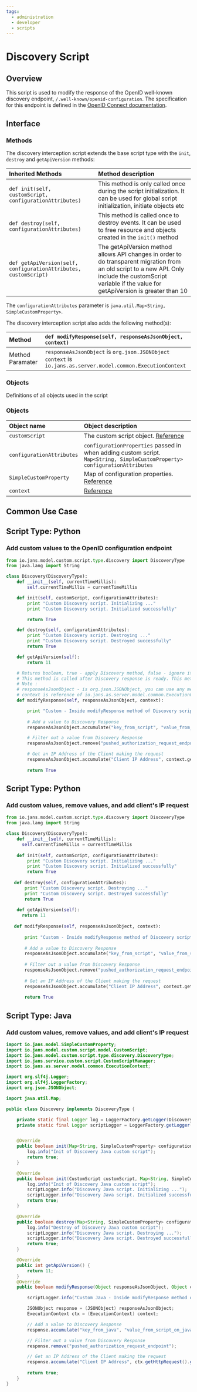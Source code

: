 ```yaml
---
tags:
  - administration
  - developer
  - scripts
---
```


# Discovery Script 

## Overview

This script is used to modify the response of the OpenID well-known discovery endpoint, `/.well-known/openid-configuration`. The specification for this endpoint is defined in the [OpenID Connect documentation](https://openid.net/specs/openid-connect-discovery-1_0.html#ProviderConfigurationResponse).

## Interface

### Methods

The discovery interception script extends the base script type with the `init`, `destroy` and `getApiVersion` methods:

| Inherited Methods | Method description |
|:-----|:------|
| `def init(self, customScript, configurationAttributes)` | This method is only called once during the script initialization. It can be used for global script initialization, initiate objects etc |
| `def destroy(self, configurationAttributes)` | This method is called once to destroy events. It can be used to free resource and objects created in the `init()` method |
| `def getApiVersion(self, configurationAttributes, customScript)` | The getApiVersion method allows API changes in order to do transparent migration from an old script to a new API. Only include the customScript variable if the value for getApiVersion is greater than 10 |

The `configurationAttributes` parameter is `java.util.Map<String, SimpleCustomProperty>`.

The discovery interception script also adds the following method(s):

|Method |`def modifyResponse(self, responseAsJsonObject, context)`|
|:-----|:------|
| Method Paramater| `responseAsJsonObject` is `org.json.JSONObject`<br/> `context` is `io.jans.as.server.model.common.ExecutionContext`|

### Objects

Definitions of all objects used in the script
### Objects
| Object name | Object description |
|:-----|:------|
|`customScript`| The custom script object. [Reference](https://github.com/JanssenProject/jans/blob/main/jans-core/script/src/main/java/io/jans/model/custom/script/model/CustomScript.java) |
|`configurationAttributes`| `configurationProperties` passed in when adding custom script. `Map<String, SimpleCustomProperty> configurationAttributes` |
|`SimpleCustomProperty`| Map of configuration properties. [Reference](https://github.com/JanssenProject/jans/blob/main/jans-core/util/src/main/java/io/jans/model/SimpleCustomProperty.java) |
|`context`| [Reference](https://github.com/JanssenProject/jans/blob/main/jans-auth-server/server/src/main/java/io/jans/as/server/model/common/ExecutionContext.java)


## Common Use Case

## Script Type: Python

### Add custom values to the OpenID configuration endpoint

```python
from io.jans.model.custom.script.type.discovery import DiscoveryType
from java.lang import String

class Discovery(DiscoveryType):
    def __init__(self, currentTimeMillis):
        self.currentTimeMillis = currentTimeMillis

    def init(self, customScript, configurationAttributes):
        print "Custom Discovery script. Initializing ..."
        print "Custom Discovery script. Initialized successfully"

        return True

    def destroy(self, configurationAttributes):
        print "Custom Discovery script. Destroying ..."
        print "Custom Discovery script. Destroyed successfully"
        return True

    def getApiVersion(self):
        return 11

    # Returns boolean, true - apply Discovery method, false - ignore it.
    # This method is called after Discovery response is ready. This method can modify Discovery response.
    # Note :
    # responseAsJsonObject - is org.json.JSONObject, you can use any method to manipulate json
    # context is reference of io.jans.as.server.model.common.ExecutionContext (in https://github.com/JanssenProject project, )
    def modifyResponse(self, responseAsJsonObject, context):

        print "Custom - Inside modifyResponse method of Discovery script ...."
        
        # Add a value to Discovery Response
        responseAsJsonObject.accumulate("key_from_script", "value_from_script")

        # Filter out a value from Discovery Response
        responseAsJsonObject.remove("pushed_authorization_request_endpoint")

        # Get an IP Address of the Client making the request
        responseAsJsonObject.accumulate("Client IP Address", context.getHttpRequest().getHeader("X-Forwarded-For"))
        
        return True
```


## Script Type: Python

### Add custom values, remove values, and add client's IP request

```python
from io.jans.model.custom.script.type.discovery import DiscoveryType
from java.lang import String

class Discovery(DiscoveryType):
    def __init__(self, currentTimeMillis):
      self.currentTimeMillis = currentTimeMillis
  
    def init(self, customScript, configurationAttributes):
        print "Custom Discovery script. Initializing ..."
        print "Custom Discovery script. Initialized successfully"
        return True
  
   def destroy(self, configurationAttributes):
       print "Custom Discovery script. Destroying ..."
       print "Custom Discovery script. Destroyed successfully"
       return True
  
    def getApiVersion(self):
      return 11
  
   def modifyResponse(self, responseAsJsonObject, context):
  
       print "Custom - Inside modifyResponse method of Discovery script ...."
       
       # Add a value to Discovery Response
       responseAsJsonObject.accumulate("key_from_script", "value_from_script")
  
       # Filter out a value from Discovery Response
       responseAsJsonObject.remove("pushed_authorization_request_endpoint")
  
       # Get an IP Address of the Client making the request
       responseAsJsonObject.accumulate("Client IP Address", context.getHttpRequest().getHeader("X-Forwarded-For"))
       
       return True
```

## Script Type: Java 

### Add custom values, remove values, and add client's IP request

```java
import io.jans.model.SimpleCustomProperty;
import io.jans.model.custom.script.model.CustomScript;
import io.jans.model.custom.script.type.discovery.DiscoveryType;
import io.jans.service.custom.script.CustomScriptManager;
import io.jans.as.server.model.common.ExecutionContext;

import org.slf4j.Logger;
import org.slf4j.LoggerFactory;
import org.json.JSONObject;

import java.util.Map;

public class Discovery implements DiscoveryType {

    private static final Logger log = LoggerFactory.getLogger(Discovery.class);
    private static final Logger scriptLogger = LoggerFactory.getLogger(CustomScriptManager.class);


    @Override
    public boolean init(Map<String, SimpleCustomProperty> configurationAttributes) {
        log.info("Init of Discovery Java custom script");
        return true;
    }

    @Override
    public boolean init(CustomScript customScript, Map<String, SimpleCustomProperty> configurationAttributes) {
        log.info("Init of Discovery Java custom script");
        scriptLogger.info("Discovery Java script. Initializing ...");
        scriptLogger.info("Discovery Java script. Initialized successfully");
        return true;
    }

    @Override
    public boolean destroy(Map<String, SimpleCustomProperty> configurationAttributes) {
        log.info("Destroy of Discovery Java custom script");
        scriptLogger.info("Discovery Java script. Destroying ...");
        scriptLogger.info("Discovery Java script. Destroyed successfully");
        return true;
    }

    @Override
    public int getApiVersion() {
        return 11;
    }
    @Override
    public boolean modifyResponse(Object responseAsJsonObject, Object context) {

        scriptLogger.info("Custom Java - Inside modifyResponse method of Discovery script ....");

        JSONObject response = (JSONObject) responseAsJsonObject;
        ExecutionContext ctx = (ExecutionContext) context;

        // Add a value to Discovery Response
        response.accumulate("key_from_java", "value_from_script_on_java");

        // Filter out a value from Discovery Response
        response.remove("pushed_authorization_request_endpoint");

        // Get an IP Address of the Client making the request
        response.accumulate("Client IP Address", ctx.getHttpRequest().getHeader("X-Forwarded-For"));
        
        return true;
    }
}
```

